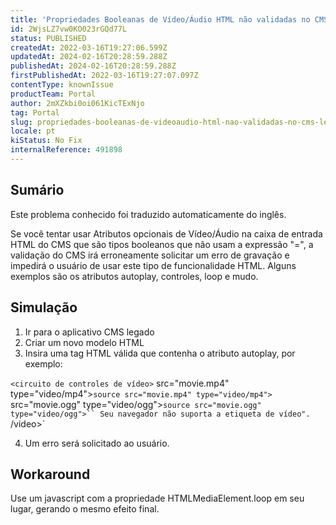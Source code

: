 ```yaml
---
title: 'Propriedades Booleanas de Vídeo/Áudio HTML não validadas no CMS Legacy'
id: 2WjsLZ7vw0KO023rGQd77L
status: PUBLISHED
createdAt: 2022-03-16T19:27:06.599Z
updatedAt: 2024-02-16T20:28:59.288Z
publishedAt: 2024-02-16T20:28:59.288Z
firstPublishedAt: 2022-03-16T19:27:07.097Z
contentType: knownIssue
productTeam: Portal
author: 2mXZkbi0oi061KicTExNjo
tag: Portal
slug: propriedades-booleanas-de-videoaudio-html-nao-validadas-no-cms-legacy
locale: pt
kiStatus: No Fix
internalReference: 491898
---
```


## Sumário

<div class="alert alert-info">
  <p>Este problema conhecido foi traduzido automaticamente do inglês.</p>
</div>



Se você tentar usar Atributos opcionais de Vídeo/Áudio na caixa de entrada HTML do CMS que são tipos booleanos que não usam a expressão "=", a validação do CMS irá erroneamente solicitar um erro de gravação e impedirá o usuário de usar este tipo de funcionalidade HTML. Alguns exemplos são os atributos autoplay, controles, loop e mudo.



## Simulação


1) Ir para o aplicativo CMS legado
2) Criar um novo modelo HTML
3) Insira uma tag HTML válida que contenha o atributo autoplay, por exemplo:

`<circuito de controles de vídeo>`
src="movie.mp4" type="video/mp4">`source src="movie.mp4" type="video/mp4">`
src="movie.ogg" type="video/ogg">```source src="movie.ogg" type="video/ogg">``
Seu navegador não suporta a etiqueta de vídeo".
```/video>`

4) Um erro será solicitado ao usuário.




## Workaround


Use um javascript com a propriedade HTMLMediaElement.loop em seu lugar, gerando o mesmo efeito final.

